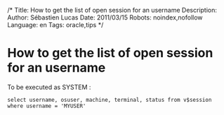 /*
Title: How to get the list of open session for an username
Description: 
Author: Sébastien Lucas
Date: 2011/03/15
Robots: noindex,nofollow
Language: en
Tags: oracle,tips
*/
# How to get the list of open session for an username

To be executed as SYSTEM :
```
select username, osuser, machine, terminal, status from v$session where username = 'MYUSER'
```







